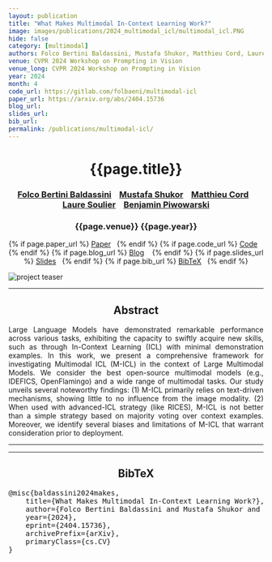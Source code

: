 ```yaml
---
layout: publication
title: "What Makes Multimodal In-Context Learning Work?" 
image: images/publications/2024_multimodal_icl/multimodal_icl.PNG
hide: false
category: [multimodal]
authors: Folco Bertini Baldassini, Mustafa Shukor, Matthieu Cord, Laure Soulier, Benjamin Piwowarski
venue: CVPR 2024 Workshop on Prompting in Vision
venue_long: CVPR 2024 Workshop on Prompting in Vision
year: 2024
month: 4
code_url: https://gitlab.com/folbaeni/multimodal-icl
paper_url: https://arxiv.org/abs/2404.15736
blog_url: 
slides_url: 
bib_url: 
permalink: /publications/multimodal-icl/
---
```


<h1 align="center"> {{page.title}} </h1>
<!-- Simple call of authors -->
<!-- <h3 align="center"> {{page.authors}} </h3> -->
<!-- Alternatively you can add links to author pages -->
<h3 align="center"> <a href="https://www.folbaeni.com/">Folco Bertini Baldassini</a> &nbsp;&nbsp; <a href="https://scholar.google.com/citations?user=lhp9mRgAAAAJ&hl=en">Mustafa Shukor</a> &nbsp;&nbsp; <a href="https://cord.isir.upmc.fr/">Matthieu Cord</a> &nbsp;&nbsp; <a href="https://pages.isir.upmc.fr/soulier/">Laure Soulier</a> &nbsp;&nbsp; <a href="https://www.piwowarski.fr/">Benjamin Piwowarski</a></h3>


<h3 align="center"> {{page.venue}} {{page.year}} </h3>

<div align="center">
  <p>
    {% if page.paper_url %}
    <a href="{{ page.paper_url }}"><i class="far fa-file-pdf"></i> Paper</a>&nbsp;&nbsp;
    {% endif %}
    {% if page.code_url %}
    <a href="{{ page.code_url }}"><i class="fab fa-github"></i> Code</a> &nbsp;&nbsp;
    {% endif %}
    {% if page.blog_url %}
    <a href="{{ page.blog_url }}"><i class="fab fa-blogger"></i> Blog</a> &nbsp;&nbsp;
    {% endif %}
    {% if page.slides_url %}
    <a href="{{ page.slides_url }}"><i class="far fa-file-pdf"></i> Slides</a>&nbsp;&nbsp;
    {% endif %}
    {% if page.bib_url %}
    <a href="{{ page.bib_url}}"><i class="far fa-file-alt"></i> BibTeX</a>&nbsp;&nbsp;
    {% endif %}
  </p>
</div>


<div class="publication-teaser">
    <img src="../../{{ page.image }}" alt="project teaser"/>
</div>


<hr>

<h2  align="center"> Abstract</h2>

<p align="justify">Large Language Models have demonstrated remarkable performance across various tasks, exhibiting the capacity to swiftly acquire new skills, such as through In-Context Learning (ICL) with minimal demonstration examples. In this work, we present a comprehensive framework for investigating Multimodal ICL (M-ICL) in the context of Large Multimodal Models. We consider the best open-source multimodal models (e.g., IDEFICS, OpenFlamingo) and a wide range of multimodal tasks. Our study unveils several noteworthy findings: (1) M-ICL primarily relies on text-driven mechanisms, showing little to no influence from the image modality. (2) When used with advanced-ICL strategy (like RICES), M-ICL is not better than a simple strategy based on majority voting over context examples. Moreover, we identify several biases and limitations of M-ICL that warrant consideration prior to deployment.</p>

<hr>
<hr>

<h2  align="center">BibTeX</h2>
<left>
  <pre class="bibtex-box">
@misc{baldassini2024makes,
    title={What Makes Multimodal In-Context Learning Work?},
    author={Folco Bertini Baldassini and Mustafa Shukor and Matthieu Cord and Laure Soulier and Benjamin Piwowarski},
    year={2024},
    eprint={2404.15736},
    archivePrefix={arXiv},
    primaryClass={cs.CV}
}
</pre>
</left>

<br>
